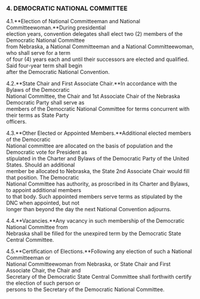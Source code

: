 ### **4. DEMOCRATIC NATIONAL COMMITTEE**

4.1.**Election of National Committeeman and National Committeewoman.**During presidential  
election years, convention delegates shall elect two \(2\) members of the Democratic National Committee  
from Nebraska, a National Committeeman and a National Committeewoman, who shall serve for a term  
of four \(4\) years each and until their successors are elected and qualified. Said four-year term shall begin  
after the Democratic National Convention.

4.2.**State Chair and First Associate Chair.**In accordance with the Bylaws of the Democratic  
National Committee, the Chair and 1st Associate Chair of the Nebraska Democratic Party shall serve as  
members of the Democratic National Committee for terms concurrent with their terms as State Party  
officers.

4.3.**Other Elected or Appointed Members.**Additional elected members of the Democratic  
National committee are allocated on the basis of population and the Democratic vote for President as  
stipulated in the Charter and Bylaws of the Democratic Party of the United States. Should an additional  
member be allocated to Nebraska, the State 2nd Associate Chair would fill that position. The Democratic  
National Committee has authority, as proscribed in its Charter and Bylaws, to appoint additional members  
to that body. Such appointed members serve terms as stipulated by the DNC when appointed, but not  
longer than beyond the day the next National Convention adjourns.

4.4.**Vacancies.**Any vacancy in such membership of the Democratic National Committee from  
Nebraska shall be filled for the unexpired term by the Democratic State Central Committee.

4.5.**Certification of Elections.**Following any election of such a National Committeeman or  
National Committeewoman from Nebraska, or State Chair and First Associate Chair, the Chair and  
Secretary of the Democratic State Central Committee shall forthwith certify the election of such person or  
persons to the Secretary of the Democratic National Committee.

